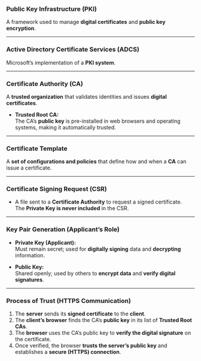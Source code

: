 ### **Public Key Infrastructure (PKI)**
A framework used to manage **digital certificates** and **public key encryption**.

---

### **Active Directory Certificate Services (ADCS)**
Microsoft’s implementation of a **PKI system**.

---

### **Certificate Authority (CA)**
A **trusted organization** that validates identities and issues **digital certificates**.

- **Trusted Root CA:**  
  The CA’s **public key** is pre-installed in web browsers and operating systems, making it automatically trusted.

---

### **Certificate Template**
A **set of configurations and policies** that define how and when a **CA** can issue a certificate.

---

### **Certificate Signing Request (CSR)**
- A file sent to a **Certificate Authority** to request a signed certificate.  
The **Private Key is never included** in the CSR.

---

### **Key Pair Generation (Applicant’s Role)**

- **Private Key (Applicant):**  
  Must remain secret; used for **digitally signing** data and **decrypting** information.

- **Public Key:**  
  Shared openly; used by others to **encrypt data** and **verify digital signatures**.

---

### **Process of Trust (HTTPS Communication)**

1. The **server** sends its **signed certificate** to the **client**.  
2. The **client’s browser** finds the CA’s **public key** in its list of **Trusted Root CAs**.  
3. The **browser** uses the CA’s public key to **verify the digital signature** on the certificate.  
4. Once verified, the browser **trusts the server’s public key** and establishes a **secure (HTTPS) connection**.
